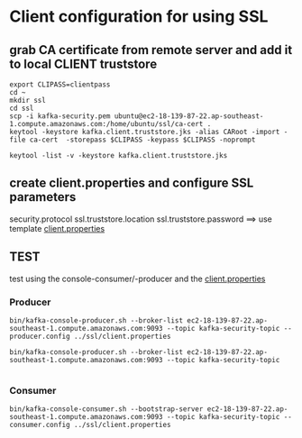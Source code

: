 # Client configuration for using SSL

## grab CA certificate from remote server and add it to local CLIENT truststore

```
export CLIPASS=clientpass
cd ~
mkdir ssl
cd ssl
scp -i kafka-security.pem ubuntu@ec2-18-139-87-22.ap-southeast-1.compute.amazonaws.com:/home/ubuntu/ssl/ca-cert .
keytool -keystore kafka.client.truststore.jks -alias CARoot -import -file ca-cert  -storepass $CLIPASS -keypass $CLIPASS -noprompt

keytool -list -v -keystore kafka.client.truststore.jks
```

## create client.properties and configure SSL parameters
security.protocol
ssl.truststore.location
ssl.truststore.password
==> use template [client.properties](./client.properties)

## TEST
test using the console-consumer/-producer and the [client.properties](./client.properties)
### Producer
```
bin/kafka-console-producer.sh --broker-list ec2-18-139-87-22.ap-southeast-1.compute.amazonaws.com:9093 --topic kafka-security-topic --producer.config ../ssl/client.properties

bin/kafka-console-producer.sh --broker-list ec2-18-139-87-22.ap-southeast-1.compute.amazonaws.com:9093 --topic kafka-security-topic


```
### Consumer
```
bin/kafka-console-consumer.sh --bootstrap-server ec2-18-139-87-22.ap-southeast-1.compute.amazonaws.com:9093 --topic kafka-security-topic --consumer.config ../ssl/client.properties
```
